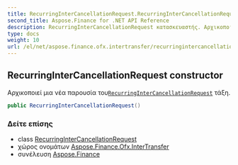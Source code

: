 ```yaml
---
title: RecurringInterCancellationRequest.RecurringInterCancellationRequest
second_title: Aspose.Finance for .NET API Reference
description: RecurringInterCancellationRequest κατασκευαστής. Αρχικοποιεί μια νέα παρουσία τουRecurringInterCancellationRequest τάξη.
type: docs
weight: 10
url: /el/net/aspose.finance.ofx.intertransfer/recurringintercancellationrequest/recurringintercancellationrequest/
---
```

## RecurringInterCancellationRequest constructor

Αρχικοποιεί μια νέα παρουσία του[`RecurringInterCancellationRequest`](../) τάξη.

```csharp
public RecurringInterCancellationRequest()
```

### Δείτε επίσης

* class [RecurringInterCancellationRequest](../)
* χώρος ονομάτων [Aspose.Finance.Ofx.InterTransfer](../../recurringintercancellationrequest/)
* συνέλευση [Aspose.Finance](../../../)


